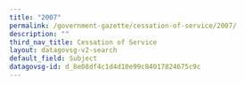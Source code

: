 ```yaml
---
title: "2007"
permalink: /government-gazette/cessation-of-service/2007/
description: ""
third_nav_title: Cessation of Service
layout: datagovsg-v2-search
default_field: Subject
datagovsg-id: d_8e08df4c1d4d10e99c84017824675c9c
---
```

